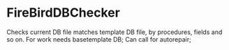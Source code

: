 # FireBirdDBChecker
Checks current DB file matches template DB file, by procedures, fields and so on.
For work needs basetemplate DB;
Can call for autorepair;
